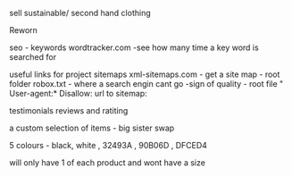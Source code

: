 sell sustainable/ second hand clothing 

Reworn


seo - keywords
wordtracker.com -see how many time a key word is searched for 

useful links for project 
sitemaps
xml-sitemaps.com - get a site map - root folder
robox.txt - where a search engin cant go -sign of quality - root file
" User-agent:*
Disallow: 
url to sitemap:

testimonials reviews and ratiting 

a custom selection of items - big sister swap 
 
 5 colours - black, white , 32493A , 90B06D , DFCED4

will only have 1 of each product and wont have a size 